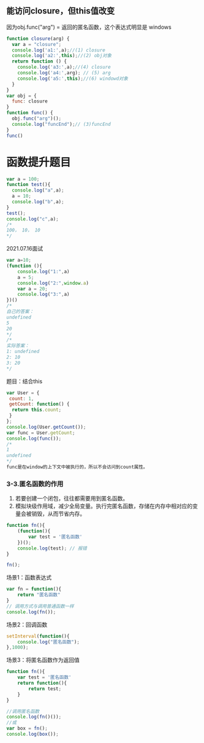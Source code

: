 ## 能访问closure，但this值改变
因为obj.func("arg") = 返回的匿名函数，这个表达式明显是 windows
```javaScript
function closure(arg) {
  var a = "closure";
  console.log('a1:',a);//(1) closure
  console.log('a2:',this);//(2) obj对象
  return function () {
    console.log('a3:',a);//(4) closure
    console.log('a4:',arg); // (5) arg
    console.log('a5:',this);//(6) windowd对象
  }
}
var obj = {
  func: closure
}
function func() {
  obj.func("arg")();
  console.log("funcEnd");// (3)funcEnd
}
func()
```


# 函数提升题目
```javaScript
var a = 100;  
function test(){  
  console.log("a",a);  
  a = 10;
  console.log("b",a);  
}  
test();
console.log("c",a);
/*
100， 10， 10
*/
```


2021.07.16面试
```js
var a=10;
(function (){
    console.log("1:",a)
    a = 5;
    console.log("2:",window.a)
    var a = 20;
    console.log("3:",a)
})()
/*
自己的答案：
undefined
5
20
*/
/*
实际答案：
1: undefined
2: 10
3: 20
*/
```

题目：结合this
```js
var User = {
 count: 1,
 getCount: function() {
  return this.count;
 }
};
console.log(User.getCount()); 
var func = User.getCount;
console.log(func());
/*
1
undefined
*/
func是在window的上下文中被执行的，所以不会访问到count属性。
```


### 3-3.匿名函数的作用
1. 若要创建一个闭包，往往都需要用到匿名函数。
2. 模拟块级作用域，减少全局变量。执行完匿名函数，存储在内存中相对应的变量会被销毁，从而节省内存。
```javaScript
function fn(){
    (function(){
        var test = '匿名函数'
    })();
    console.log(test); // 报错
}

fn();
```

场景1：函数表达式
```javaScript
var fn = function(){
    return "匿名函数"
}
// 调用方式与调用普通函数一样
console.log(fn());
```

场景2：回调函数
```javaScript
setInterval(function(){
    console.log("匿名函数");
},1000);
```

场景3：将匿名函数作为返回值
```javaScript
function fn(){
    var test = '匿名函数'
    return function(){
        return test;
    }
}

//调用匿名函数
console.log(fn()());
//或
var box = fn();
console.log(box());
```
